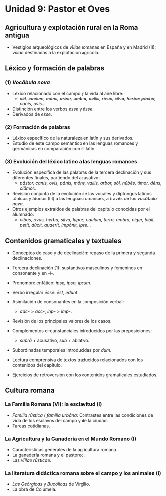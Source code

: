 # Unidad 9: Pastor et Oves

## Agricultura y explotación rural en la Roma antigua  
- Vestigios arqueológicos de *vīllae* romanas en España y en Madrid (II): *vīllae* destinadas a la explotación agrícola.  

## Léxico y formación de palabras  
### (1) *Vocābula nova*  
- Léxico relacionado con el campo y la vida al aire libre:  
  - *sōl, caelum, mōns, arbor, umbra, collis, rīvus, silva, herba; pāstor, canis, ovis…*  
- Distinción entre los verbos *esse* y *ēsse*.  
- Derivados de *esse*.  

### (2) Formación de palabras  
- Léxico específico de la naturaleza en latín y sus derivados.  
- Estudio de este campo semántico en las lenguas romances y germánicas en comparación con el latín.  

### (3) Evolución del léxico latino a las lenguas romances  
- Evolución específica de las palabras de la tercera declinación y sus diferentes finales, partiendo del acusativo:  
  - *pāstor, canis, ovis, pānis, mōns, vallis, arbor, sōl, nūbēs, timor, dēns, clāmor...*  
- Revisión conjunta de la evolución de las vocales y diptongos latinos tónicos y átonos (III) a las lenguas romances, a través de los *vocābula nova*.  
- Otros ejemplos extraídos de palabras del capítulo conocidas por el alumnado:  
  - *cibus, rivus, herba, silva, lupus, caelum, terra, umbra, niger, bibit, petit, dūcit, quaerit, impōnit, ipse...*  

## Contenidos gramaticales y textuales  
- Conceptos de caso y de declinación: repaso de la primera y segunda declinaciones.  
- Tercera declinación (1): sustantivos masculinos y femeninos en consonante y en *-i-*.  
- Pronombre enfático: *ipse, ipsa, ipsum*.  
- Verbo irregular *ēsse*: *ēst, edunt*.  
- Asimilación de consonantes en la composición verbal:  
  - *adc-* > *acc-*, *inp-* > *imp-*.  
- Revisión de los principales valores de los casos.  
- Complementos circunstanciales introducidos por las preposiciones:  
  - *suprā* + acusativo, *sub* + ablativo.  
- Subordinadas temporales introducidas por *dum*.  
  
- Lectura comprensiva de textos traducidos relacionados con los contenidos del capítulo.  
- Ejercicios de retroversión con los contenidos gramaticales estudiados.  

## Cultura romana  
### La Familia Romana (VI): la esclavitud (I)  
- *Familia rūstica* / *familia urbāna*: Contrastes entre las condiciones de vida de los esclavos del campo y de la ciudad.  
- Tareas cotidianas.  

### La Agricultura y la Ganadería en el Mundo Romano (I)  
- Características generales de la agricultura romana.  
- La ganadería romana y el pastoreo.  
- Las *vīllae rūsticae*.  

### La literatura didáctica romana sobre el campo y los animales (I)  
- *Las Geórgicas* y *Bucólicas* de Virgilio.  
- La obra de Columela.  
